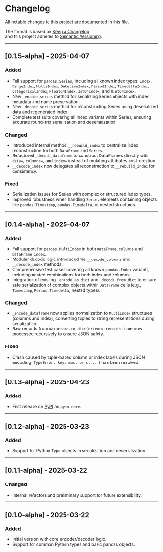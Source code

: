 # Changelog

All notable changes to this project are documented in this file.

The format is based on [Keep a Changelog](https://keepachangelog.com/en/1.0.0/)  
and this project adheres to [Semantic Versioning](https://semver.org/).

---

## [0.1.5-alpha] - 2025-04-07
### Added
- Full support for `pandas.Series`, including all known index types: `Index`, `RangeIndex`, `MultiIndex`, `DatetimeIndex`, `PeriodIndex`, `TimedeltaIndex`, `CategoricalIndex`, `Float64Index`, `Int64Index`, and `UInt64Index`.
- New `_encode_series` method for serializing Series objects with index metadata and name preservation.
- New `_decode_series` method for reconstructing Series using deserialized data and regenerated index.
- Complete test suite covering all index variants within Series, ensuring accurate round-trip serialization and deserialization.

### Changed
- Introduced internal method `__rebuild_index` to centralize index reconstruction for both `DataFrame` and `Series`.
- Refactored `_decode_dataframe` to construct DataFrames directly with `data=`, `columns=`, and `index=` instead of mutating attributes post-creation.
- `__decode_index` now delegates all reconstruction to `__rebuild_index` for consistency.

### Fixed
- Serialization issues for Series with complex or structured index types.
- Improved robustness when handling `Series` elements containing objects like `pandas.Timestamp`, `pandas.Timedelta`, or nested structures.

---

## [0.1.4-alpha] - 2025-04-07
### Added
- Full support for `pandas.MultiIndex` in both `DataFrame.columns` and `DataFrame.index`.
- Modular decode logic introduced via `__decode_columns` and `__decode_index` methods.
- Comprehensive test cases covering all known `pandas.Index` variants, including nested combinations for both index and columns.
- Integration of existing `_encode_as_dict` and `_decode_from_dict` to ensure safe serialization of complex objects within `DataFrame` cells (e.g., `Timestamp`, `Period`, `Timedelta`, nested types).

### Changed
- `_encode_dataframe` now applies normalization to `MultiIndex` structures (columns and index), converting tuples to string representations during serialization.
- Raw records from `DataFrame.to_dict(orient="records")` are now processed recursively to ensure JSON safety.

### Fixed
- Crash caused by tuple-based column or index labels during JSON encoding (`TypeError: keys must be str...`) has been resolved.

---

## [0.1.3-alpha] - 2025-04-23
### Added
- First release on [PyPI](https://pypi.org/project/pyon-core/) as `pyon-core`.

---

## [0.1.2-alpha] - 2025-03-23
### Added
- Support for Python `Type` objects in serialization and deserialization.

---

## [0.1.1-alpha] - 2025-03-22
### Changed
- Internal refactors and preliminary support for future extensibility.

---

## [0.1.0-alpha] - 2025-03-22
### Added
- Initial version with core encoder/decoder logic.
- Support for common Python types and basic pandas objects.
